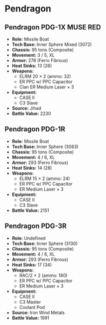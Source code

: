 # Pendragon
## Pendragon PDG-1X MUSE RED
- **Role:** Missile Boat
- **Tech Base:** Inner Sphere Mixed (3072)
- **Chassis:** 95 tons (Composite)
- **Movement:** 3 / 5, XL
- **Armor:** 278 (Ferro Fibrous)
- **Heat Sinks:** 13 (26)
- **Weapons:**
  - ELRM 20 × 2 (ammo: 32)
  - ER PPC w/ PPC Capacitor
  - Clan ER Medium Laser × 3
- **Equipment:**
  - CASE II
  - C3 Slave
- **Source:** Jihad
- **Battle Value:** 2230

## Pendragon PDG-1R
- **Role:** Missile Boat
- **Tech Base:** Inner Sphere (3083)
- **Chassis:** 95 tons (Composite)
- **Movement:** 4 / 6, XL
- **Armor:** 293 (Ferro Fibrous)
- **Heat Sinks:** 14 (28)
- **Weapons:**
  - ELRM 15 × 2 (ammo: 24)
  - ER PPC w/ PPC Capacitor
  - ER Medium Laser × 3
- **Equipment:**
  - CASE II
  - C3 Slave
- **Battle Value:** 2151

## Pendragon PDG-3R
- **Role:** Undefined
- **Tech Base:** Inner Sphere (3130)
- **Chassis:** 95 tons (Composite)
- **Movement:** 4 / 6, XL
- **Armor:** 293 (Ferro Fibrous)
- **Heat Sinks:** 17 (34)
- **Weapons:**
  - RAC/2 × 2 (ammo: 180)
  - ER PPC w/ PPC Capacitor
  - ER Medium Laser × 3
- **Equipment:**
  - CASE II
  - C3 Master
  - Coolant Pod
- **Source:** Iron Wind Metals
- **Battle Value:** 1991

